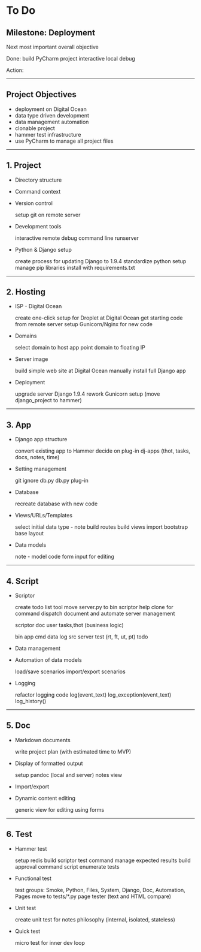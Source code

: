 # To Do

## Milestone:  Deployment 

Next most important overall objective


Done:
    build PyCharm project
    interactive local debug


Action:

   

---

## Project Objectives

* deployment on Digital Ocean
* data type driven development
* data management automation
* clonable project
* hammer test infrastructure
* use PyCharm to manage all project files


---

## 1. Project

* Directory structure

* Command context

* Version control

    setup git on remote server

* Development tools

    interactive remote debug
    command line runserver

* Python & Django setup

    create process for updating Django to 1.9.4
    standardize python setup
    manage pip libraries
    install with requirements.txt

---

## 2. Hosting

* ISP - Digital Ocean

    create one-click setup for Droplet at Digital Ocean
    get starting code from remote server
    setup Gunicorn/Nginx for new code

* Domains

    select domain to host app
    point domain to floating IP

* Server image

    build simple web site at Digital Ocean
    manually install full Django app

* Deployment

    upgrade server Django 1.9.4
    rework Gunicorn setup (move django_project to hammer)

---

## 3. App

* Django app structure

    convert existing app to Hammer
    decide on plug-in dj-apps (thot, tasks, docs, notes, time)

* Setting management

    git ignore db.py
    db.py plug-in

* Database

    recreate database with new code

* Views/URLs/Templates

    select initial data type - note
    build routes
    build views
    import bootstrap
    base layout

* Data models

    note - model code
    form input for editing

---

## 4. Script

* Scriptor

    create todo list tool
    move server.py to bin
    scriptor help
    clone for command dispatch
    document and automate server management

    scriptor
        doc
        user
        tasks,thot  (business logic)

    bin
        app
        cmd
        data
        log
        src
        server
        test (rt, ft, ut, pt)
        todo


* Data management


* Automation of data models

    load/save scenarios
    import/export scenarios

* Logging

    refactor logging code
    log(event_text)
    log_exception(event_text)
    log_history()

---

## 5. Doc

* Markdown documents

    write project plan (with estimated time to MVP)
        

* Display of formatted output

    setup pandoc (local and server)
    notes view

* Import/export

* Dynamic content editing

    generic view for editing using forms


---

## 6. Test

* Hammer test
    
    setup redis
    build scriptor test command
    manage expected results
    build approval command script
    enumerate tests

    
* Functional test

    test groups: 
        Smoke, Python, Files, System, Django, Doc, Automation, Pages
    move to tests/*.py
    page tester (text and HTML compare)
       

* Unit test

    create unit test for notes
    philosophy (internal, isolated, stateless)

* Quick test

    micro test for inner dev loop
    

